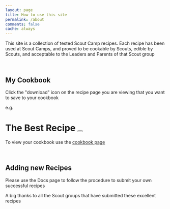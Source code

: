 ```yaml
---
layout: page
title: How to use this site
permalink: /about
comments: false
cache: always
---
```


This site is a collection of tested Scout Camp recipes. Each recipe has been used at Scout Camps, and proved to be cookable by Scouts, edible by Scouts, and acceptable to the Leaders and Parents of that Scout group

<br/>
<div class="section-title">
    <h2><span>My Cookbook</span></h2>
</div>

Click the "download" icon on the recipe page you are viewing that you want to save to your cookbook 

e.g.

<h1 class="posttitle">The Best Recipe <button class="btn btn-lg save" title="Save to my Cookbook"> </button></h1>

To view your cookbook use the [cookbook page](/cookbook)

<br/>
<div class="section-title">
    <h2><span>Adding new Recipes</span></h2>
</div>

Please use the Docs page to follow the procedure to submit your own successful recipes

A big thanks to all the Scout groups that have submitted these excellent recipes
